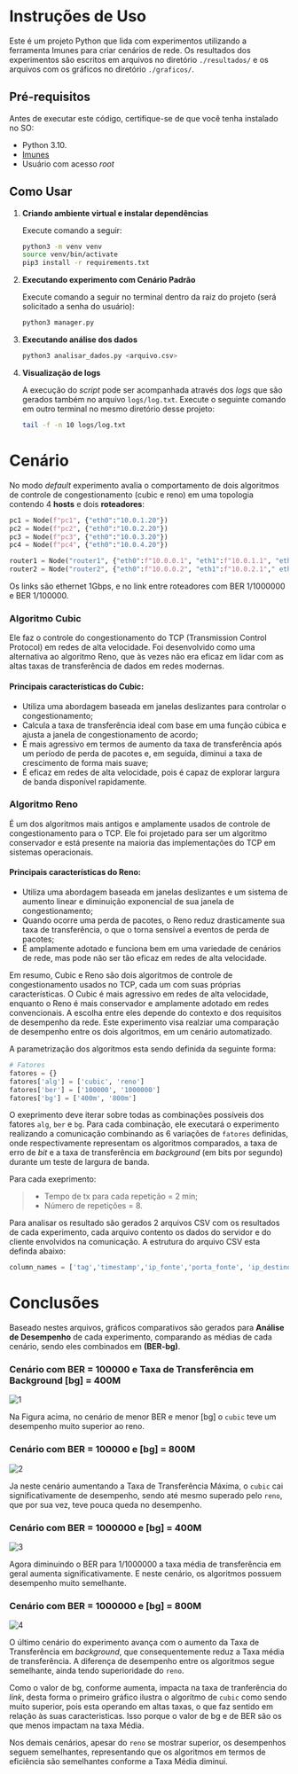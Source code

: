# Instruções de Uso

Este é um projeto Python que lida com experimentos utilizando a ferramenta Imunes para criar cenários de rede. Os resultados dos experimentos são escritos em arquivos no diretório `./resultados/` e os arquivos com os gráficos no diretório `./graficos/`.

## Pré-requisitos

Antes de executar este código, certifique-se de que você tenha instalado no SO:

- Python 3.10.
- [Imunes](https://github.com/imunes/imunes)
- Usuário com acesso *root*

## Como Usar

1. **Criando ambiente virtual e instalar dependências**

   Execute comando a seguir:
      
   ```bash
   python3 -m venv venv
   source venv/bin/activate
   pip3 install -r requirements.txt
   ```

2. **Executando experimento com Cenário Padrão**

   <!-- É possível criar outro cenário pela interface do Imunes e atualizar o código presente no arquivo `gerar_dados.py` para o funcionamento correto. Atualmente, o experimento só funciona com o cenário padrão ("ads-cenario.imn"). -->

   Execute comando a seguir no terminal dentro da raiz do projeto (será solicitado a senha do usuário):
      
   ```bash
   python3 manager.py
   ```

3. **Executando análise dos dados**
   ```bash
   python3 analisar_dados.py <arquivo.csv>
   ```
   
4. **Visualização de logs**


   A execução do *script* pode ser acompanhada através dos *logs* que são gerados também no arquivo `logs/log.txt`. Execute o seguinte comando em outro terminal no mesmo diretório desse projeto:

   ```bash
   tail -f -n 10 logs/log.txt
   ```


# Cenário

No modo *default* experimento avalia o comportamento de dois algoritmos de controle de congestionamento (cubic e reno) em uma topologia contendo 4 **hosts** e dois **roteadores**:

``` python
pc1 = Node(f"pc1", {"eth0":"10.0.1.20"})
pc2 = Node(f"pc2", {"eth0":"10.0.2.20"})
pc3 = Node(f"pc3", {"eth0":"10.0.3.20"})
pc4 = Node(f"pc4", {"eth0":"10.0.4.20"})

router1 = Node("router1", {"eth0":f"10.0.0.1", "eth1":f"10.0.1.1", "eth2":f"10.0.3.1"})
router2 = Node("router2", {"eth0":f"10.0.0.2", "eth1":f"10.0.2.1"," eth2":f"10.0.4.1"})

```

Os links são ethernet 1Gbps, e no link entre roteadores com BER 1/1000000 e BER 1/100000.

### Algoritmo Cubic

Ele faz o controle do congestionamento do TCP (Transmission Control Protocol) em redes de alta velocidade. Foi desenvolvido como uma alternativa ao algoritmo Reno, que às vezes não era eficaz em lidar com as altas taxas de transferência de dados em redes modernas.

#### Principais características do Cubic:

* Utiliza uma abordagem baseada em janelas deslizantes para controlar o congestionamento;
* Calcula a taxa de transferência ideal com base em uma função cúbica e ajusta a janela de congestionamento de acordo;
* É mais agressivo em termos de aumento da taxa de transferência após um período de perda de pacotes e, em seguida, diminui a taxa de crescimento de forma mais suave;
* É eficaz em redes de alta velocidade, pois é capaz de explorar largura de banda disponível rapidamente.

### Algoritmo Reno

É um dos algoritmos mais antigos e amplamente usados de controle de congestionamento para o TCP. Ele foi projetado para ser um algoritmo conservador e está presente na maioria das implementações do TCP em sistemas operacionais.

#### Principais características do Reno:

* Utiliza uma abordagem baseada em janelas deslizantes e um sistema de aumento linear e diminuição exponencial de sua janela de congestionamento;
* Quando ocorre uma perda de pacotes, o Reno reduz drasticamente sua taxa de transferência, o que o torna sensível a eventos de perda de pacotes;
* É amplamente adotado e funciona bem em uma variedade de cenários de rede, mas pode não ser tão eficaz em redes de alta velocidade.

Em resumo, Cubic e Reno são dois algoritmos de controle de congestionamento usados no TCP, cada um com suas próprias características. O Cubic é mais agressivo em redes de alta velocidade, enquanto o Reno é mais conservador e amplamente adotado em redes convencionais. A escolha entre eles depende do contexto e dos requisitos de desempenho da rede. Este experimento visa realziar uma comparação de desempenho entre os dois algoritmos, em um cenário automatizado.



A parametrização dos algoritmos esta sendo definida da seguinte forma:

```python
# Fatores
fatores = {}
fatores['alg'] = ['cubic', 'reno']
fatores['ber'] = ['100000', '1000000']
fatores['bg'] = ['400m', '800m']
```

O exeprimento deve iterar sobre todas as combinações possíveis dos fatores `alg`, `ber` e `bg`. Para cada combinação, ele executará o experimento realizando a comunicação combinando as 6 variações de `fatores` definidas, onde respectivamente representam os algoritmos comparados, a taxa de erro de *bit* e a taxa de transferência em *background* (em bits por segundo) durante um teste de largura de banda.

Para cada exeprimento:

> * Tempo de tx para cada repetição = 2 min;
> * Número de repetições = 8.



Para analisar os resultado são gerados 2 arquivos CSV com os resultados de cada experimento, cada arquivo contento os dados do servidor e do cliente envolvidos na comunicação. A estrutura do arquivo CSV esta definda abaixo: 

``` python 
column_names = ['tag','timestamp','ip_fonte','porta_fonte', 'ip_destino', 'porta_destino', 'protocolo', 'intervalo_medicao', 'id_tx', 'tx_bps']

```

# Conclusões
Baseado nestes arquivos, gráficos comparativos são gerados para **Análise de Desempenho** de cada experimento, comparando as médias de cada cenário, sendo eles combinados em **(BER-bg)**.

### Cenário com BER =  100000 e Taxa de Transferência em Background [bg] = 400M

![1](graficos/relatorio-final/grafico-100000-400m.png)

Na Figura acima, no cenário de menor BER e menor [bg] o `cubic` teve um desempenho muito superior ao reno.  

### Cenário com BER =  100000 e [bg] = 800M
![2](graficos/relatorio-final/grafico-100000-800m.png)

Ja neste cenário aumentando a Taxa de Transferência Máxima, o `cubic` cai significativamente de desempenho, sendo até mesmo superado pelo `reno`, que por sua vez, teve pouca queda no desempenho.

### Cenário com BER =  1000000 e [bg] = 400M
![3](graficos/relatorio-final/grafico-1000000-400m.png)

Agora diminuindo o BER para 1/1000000 a taxa média de transferência em geral aumenta significativamente. E neste cenário, os algoritmos possuem desempenho muito semelhante.

### Cenário com BER =  1000000 e [bg] = 800M
![4](graficos/relatorio-final/grafico-1000000-800m.png)


O último cenário do experimento avança com o aumento da Taxa de Transferência em *background*, que consequentemente reduz a Taxa média de transferência. A diferença de desempenho entre os algoritmos segue semelhante, ainda tendo superioridade do `reno`.

Como o valor de bg, conforme aumenta, impacta na taxa de tranferência do *link*, desta forma o primeiro gráfico ilustra o algorítmo de `cubic` como sendo muito superior, pois esta operando em altas taxas, o que faz sentido em relação às suas caracteristicas. Isso porque o valor de bg e de BER são os que menos impactam na taxa Média.

Nos demais cenários, apesar do `reno` se mostrar superior, os desempenhos seguem semelhantes, representando que os algoritmos em termos de eficiência são semelhantes conforme a Taxa Média diminui.